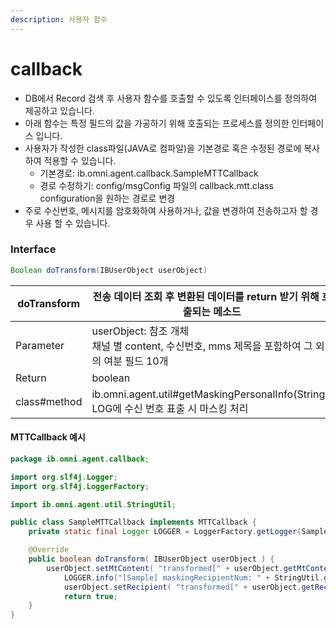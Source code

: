 ```yaml
---
description: 사용자 함수
---
```


# callback

* DB에서 Record 검색 후 사용자 함수를 호출할 수 있도록 인터페이스를 정의하여 제공하고 있습니다.
* 아래 함수는 특정 필드의 값을 가공하기 위해 호출되는 프로세스를 정의한 인터페이스 입니다.
* 사용자가 작성한 class파일(JAVA로 컴파일)을 기본경로 혹은 수정된 경로에 복사하여 적용할 수 있습니다.
  * 기본경로: ib.omni.agent.callback.SampleMTTCallback
  * 경로 수정하기: config/msgConfig 파일의 callback.mtt.class configuration을 원하는 경로로 변경
* 주로 수신번호, 메시지를 암호화하여 사용하거나, 값을 변경하여 전송하고자 할 경우 사용 할 수 있습니다.

### Interface

```java
Boolean doTransform(IBUserObject userObject)
```

<table><thead><tr><th width="199.68981854610917">doTransform</th><th>전송 데이터 조회 후 변환된 데이터를 return 받기 위해 호출되는 메소드</th></tr></thead><tbody><tr><td>Parameter</td><td>userObject: 참조 개체<br>채널 별 content, 수신번호, mms 제목을 포함하여 그 외의 여분 필드 10개</td></tr><tr><td>Return</td><td>boolean</td></tr><tr><td>class#method</td><td>ib.omni.agent.util#getMaskingPersonalInfo(String): LOG에 수신 번호 표출 시 마스킹 처리</td></tr></tbody></table>

#### MTTCallback  예시

```java
package ib.omni.agent.callback;

import org.slf4j.Logger;
import org.slf4j.LoggerFactory;

import ib.omni.agent.util.StringUtil;

public class SampleMTTCallback implements MTTCallback {
	private static final Logger LOGGER = LoggerFactory.getLogger(SampleMTTCallback.class);

	@Override
	public boolean doTransform( IBUserObject userObject ) {
		userObject.setMtContent( "transformed[" + userObject.getMtContent() + "]" );
        	LOGGER.info("[Sample] maskingRecipientNum: " + StringUtil.getMaskingPersonalInfo(userObject.getRecipient()));
        	userObject.setRecipient( "transformed[" + userObject.getRecipient() + "]" );
        	return true;
	}
}
```
